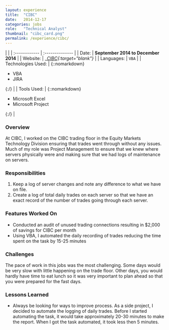 ```yaml
---
layout: experience
title:  "CIBC"
date:   2014-12-17
categories: jobs
role:	"Technical Analyst"
thumbnail: "cibc_card.png"
permalink: /experience/cibc/
---
```

|                      |
| :------------ | :-------------- |
| Date:      | __September 2014 to December 2014__ |
| Website:     |    __[CIBC][cibc-em]{:target="_blank"}__   |
| Languages:  | `VBA` |
| Technologies Used: |  {::nomarkdown}<ul><li>VBA</li><li>JIRA</li></ul>{:/} |
| Tools Used: |  {::nomarkdown}<ul><li>Microsoft Excel</li><li>Microsoft Project</li></ul>{:/} |

### Overview

At CIBC, I worked on the CIBC trading floor in the Equity Markets Technology Division ensuring that trades went through without any issues. Much of my role was Project Management to ensure that we knew where servers physically were and making sure that we had logs of maintenance on servers.

### Responsibilities

1. Keep a log of server changes and note any difference to what we have on file.
2. Create a log of total daily trades on each server so that we have an exact record of the number of trades going through each server.

### Features Worked On

- Conducted an audit of unused trading connections resulting in $2,000 of savings for CIBC per month
- Using VBA, I automated the daily recording of trades reducing the time spent on the task by 15-25 minutes

### Challenges

The pace of work in this jobs was the most challenging. Some days would be very slow with little happening on the trade floor. Other days, you would hardly have time to eat lunch so it was very important to plan ahead so that you were prepared for the fast days.

### Lessons Learned

- Always be looking for ways to improve process. As a side project, I decided to automate the logging of daily trades. Before I started automating the task, it would take approximately 20-30 minutes to make the report. When I got the task automated, it took less then 5 minutes.

<!-- Jekyll also offers powerful support for code snippets:

{% highlight swift %}
 override func viewDidLoad() {
        super.viewDidLoad()
        tv.delegate = self
        tv.dataSource = self

        tv.alwaysBounceVertical = false
        
        nextViewControllerButton.enabled = false
        nextViewControllerButton.alpha = 0.5
        // Do any additional setup after loading the view.
    }
{% endhighlight %} -->

[cibc-em]: http://www.cibcwm.com/cibc-eportal-web/portal/wm?pageId=home&language=en_CA
